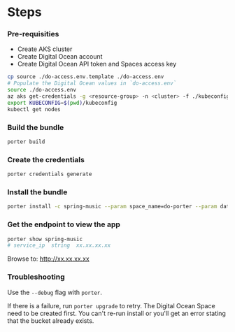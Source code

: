 Steps
=====

### Pre-requisities

* Create AKS cluster
* Create Digital Ocean account
* Create Digital Ocean API token and Spaces access key

```sh
cp source ./do-access.env.template ./do-access.env
# Populate the Digital Ocean values in `do-access.env`
source ./do-access.env
az aks get-credentials -g <resource-group> -n <cluster> -f ./kubeconfig
export KUBECONFIG=$(pwd)/kubeconfig
kubectl get nodes
```

### Build the bundle

```sh
porter build
```

### Create the credentials

```sh
porter credentials generate
```

### Install the bundle

```sh
porter install -c spring-music --param space_name=do-porter --param database_name=do-porter-db
```

### Get the endpoint to view the app

```sh
porter show spring-music
# service_ip  string  xx.xx.xx.xx
```

Browse to: http://xx.xx.xx.xx

### Troubleshooting

Use the `--debug` flag with `porter`.

If there is a failure, run `porter upgrade` to retry.
The Digital Ocean Space need to be created first.  You can't re-run install or you'll get an error stating that the bucket already exists.
